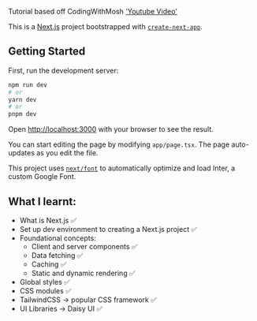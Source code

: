Tutorial based off CodingWithMosh ['Youtube Video'](https://www.youtube.com/watch?v=ZVnjOPwW4ZA&t=258s)

This is a [Next.js](https://nextjs.org/) project bootstrapped with [`create-next-app`](https://github.com/vercel/next.js/tree/canary/packages/create-next-app).

## Getting Started

First, run the development server:

```bash
npm run dev
# or
yarn dev
# or
pnpm dev
```

Open [http://localhost:3000](http://localhost:3000) with your browser to see the result.

You can start editing the page by modifying `app/page.tsx`. The page auto-updates as you edit the file.

This project uses [`next/font`](https://nextjs.org/docs/basic-features/font-optimization) to automatically optimize and load Inter, a custom Google Font.

## What I learnt:
- What is Next.js ✅
- Set up dev environment to creating a Next.js project ✅
- Foundational concepts:
    - Client and server components ✅
    - Data fetching ✅
    - Caching ✅
    - Static and dynamic rendering ✅
- Global styles ✅
- CSS modules ✅
- TailwindCSS -> popular CSS framework ✅
- UI Libraries -> Daisy UI ✅
